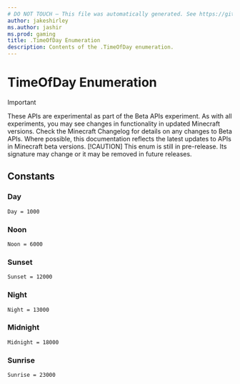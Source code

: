 ```yaml
---
# DO NOT TOUCH — This file was automatically generated. See https://github.com/mojang/minecraftapidocsgenerator to modify descriptions, examples, etc.
author: jakeshirley
ms.author: jashir
ms.prod: gaming
title: .TimeOfDay Enumeration
description: Contents of the .TimeOfDay enumeration.
---
```

# TimeOfDay Enumeration
>[!IMPORTANT]
>These APIs are experimental as part of the Beta APIs experiment. As with all experiments, you may see changes in functionality in updated Minecraft versions. Check the Minecraft Changelog for details on any changes to Beta APIs. Where possible, this documentation reflects the latest updates to APIs in Minecraft beta versions.
> [!CAUTION]
> This enum is still in pre-release.  Its signature may change or it may be removed in future releases.

## Constants
### **Day**
`Day = 1000`
### **Noon**
`Noon = 6000`
### **Sunset**
`Sunset = 12000`
### **Night**
`Night = 13000`
### **Midnight**
`Midnight = 18000`
### **Sunrise**
`Sunrise = 23000`

